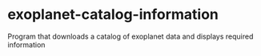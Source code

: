 # exoplanet-catalog-information
Program that downloads a catalog of exoplanet data and displays required information 
